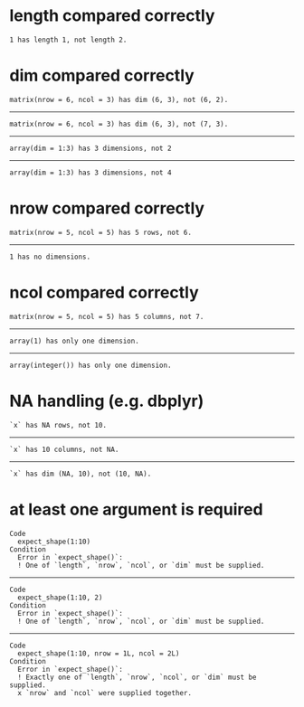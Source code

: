 # length compared correctly

    1 has length 1, not length 2.

# dim compared correctly

    matrix(nrow = 6, ncol = 3) has dim (6, 3), not (6, 2).

---

    matrix(nrow = 6, ncol = 3) has dim (6, 3), not (7, 3).

---

    array(dim = 1:3) has 3 dimensions, not 2

---

    array(dim = 1:3) has 3 dimensions, not 4

# nrow compared correctly

    matrix(nrow = 5, ncol = 5) has 5 rows, not 6.

---

    1 has no dimensions.

# ncol compared correctly

    matrix(nrow = 5, ncol = 5) has 5 columns, not 7.

---

    array(1) has only one dimension.

---

    array(integer()) has only one dimension.

# NA handling (e.g. dbplyr)

    `x` has NA rows, not 10.

---

    `x` has 10 columns, not NA.

---

    `x` has dim (NA, 10), not (10, NA).

# at least one argument is required

    Code
      expect_shape(1:10)
    Condition
      Error in `expect_shape()`:
      ! One of `length`, `nrow`, `ncol`, or `dim` must be supplied.

---

    Code
      expect_shape(1:10, 2)
    Condition
      Error in `expect_shape()`:
      ! One of `length`, `nrow`, `ncol`, or `dim` must be supplied.

---

    Code
      expect_shape(1:10, nrow = 1L, ncol = 2L)
    Condition
      Error in `expect_shape()`:
      ! Exactly one of `length`, `nrow`, `ncol`, or `dim` must be supplied.
      x `nrow` and `ncol` were supplied together.

